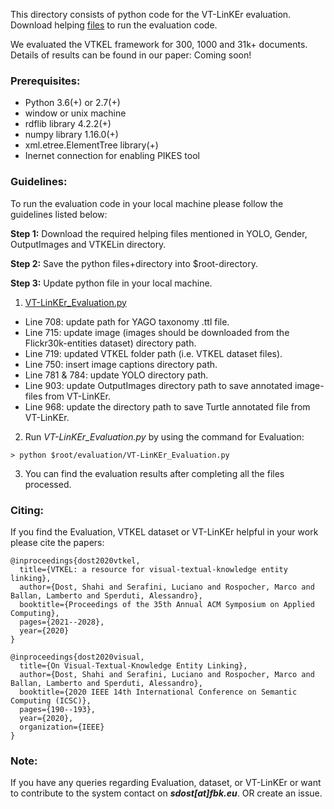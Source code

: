 This directory consists of python code for the VT-LinKEr evaluation. Download helping [files](https://figshare.com/articles/VTKEL_resource_files/8247770/3) to run the evaluation code.

We evaluated the VTKEL framework for 300, 1000 and 31k+ documents. Details of results can be found in our paper: Coming soon!

### Prerequisites:
- Python 3.6(+) or 2.7(+)
- window or unix machine
- rdflib library 4.2.2(+)
- numpy library 1.16.0(+)
- xml.etree.ElementTree library(+)
- Inernet connection for enabling PIKES tool

### Guidelines:
To run the evaluation code in your local machine please follow the guidelines listed below:

**Step 1:**
Download the required helping files mentioned in YOLO, Gender, OutputImages and VTKELin directory.

**Step 2:**
Save the python files+directory into $root-directory.

**Step 3:**
Update python file in your local machine.

1. [VT-LinKEr_Evaluation.py](https://github.com/shahidost/Baseline4VTKEL/blob/master/evaluation/VT-LinKEr_Evaluation.py)

-	Line 708: update path for YAGO taxonomy .ttl file.
-	Line 715: update image (images should be downloaded from the Flickr30k-entities dataset) directory path.
-	Line 719: updated VTKEL folder path (i.e. VTKEL dataset files).
-	Line 750: insert image captions directory path.
-	Line 781 & 784: update YOLO directory path.
-	Line 903: update OutputImages directory path to save annotated image-files from VT-LinKEr.
-	Line 968: update the directory path to save Turtle annotated file from VT-LinKEr.

2. Run *VT-LinKEr_Evaluation.py* by using the command for Evaluation:
```
> python $root/evaluation/VT-LinKEr_Evaluation.py
```
3. You can find the evaluation results after completing all the files processed.

### Citing:
If you find the Evaluation, VTKEL dataset or VT-LinKEr helpful in your work please cite the papers:
```
@inproceedings{dost2020vtkel,
  title={VTKEL: a resource for visual-textual-knowledge entity linking},
  author={Dost, Shahi and Serafini, Luciano and Rospocher, Marco and Ballan, Lamberto and Sperduti, Alessandro},
  booktitle={Proceedings of the 35th Annual ACM Symposium on Applied Computing},
  pages={2021--2028},
  year={2020}
}

@inproceedings{dost2020visual,
  title={On Visual-Textual-Knowledge Entity Linking},
  author={Dost, Shahi and Serafini, Luciano and Rospocher, Marco and Ballan, Lamberto and Sperduti, Alessandro},
  booktitle={2020 IEEE 14th International Conference on Semantic Computing (ICSC)},
  pages={190--193},
  year={2020},
  organization={IEEE}
}
```
### Note:
If you have any queries regarding Evaluation, dataset, or VT-LinKEr or want to contribute to the system contact on ***sdost[at]fbk.eu***. OR create an issue.
